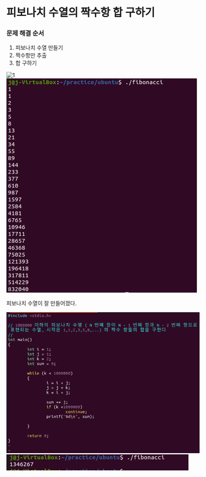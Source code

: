 # 피보나치 수열의 짝수항 합 구하기

### 문제 해결 순서

1. 피보나치 수열 만들기
2. 짝수항만 추출
3. 합 구하기

![1](./TIL/img/fibonacci_0.PNG)
![2](./img/fibonacci_1.PNG)

피보나치 수열이 잘 만들어졌다.

![3](/img/fibonacci_2.PNG)
![4](/img/fibonacci_3.PNG)
